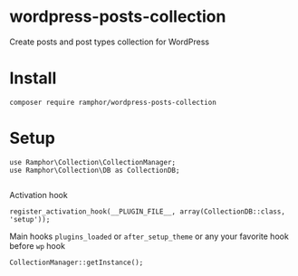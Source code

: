 # wordpress-posts-collection
Create posts and post types collection for WordPress


# Install
```
composer require ramphor/wordpress-posts-collection
```


# Setup

```
use Ramphor\Collection\CollectionManager;
use Ramphor\Collection\DB as CollectionDB;


```
Activation hook
```
register_activation_hook(__PLUGIN_FILE__, array(CollectionDB::class, 'setup'));
```

Main hooks
`plugins_loaded` or `after_setup_theme` or any your favorite hook before `wp` hook
```
CollectionManager::getInstance();
```
